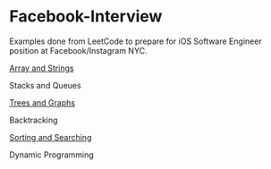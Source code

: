 # Facebook-Interview

Examples done from LeetCode to prepare for iOS Software Engineer position at Facebook/Instagram NYC.

<a href="Facebook.playground/Sources/Array%20and%20String">Array and Strings</a>

Stacks and Queues

<a href="Facebook.playground/Sources/Trees%20and%20Graphs">Trees and Graphs</a>

Backtracking

<a href="Facebook.playground/Sources/Trees%20and%20Graphs">Sorting and Searching</a>

Dynamic Programming

